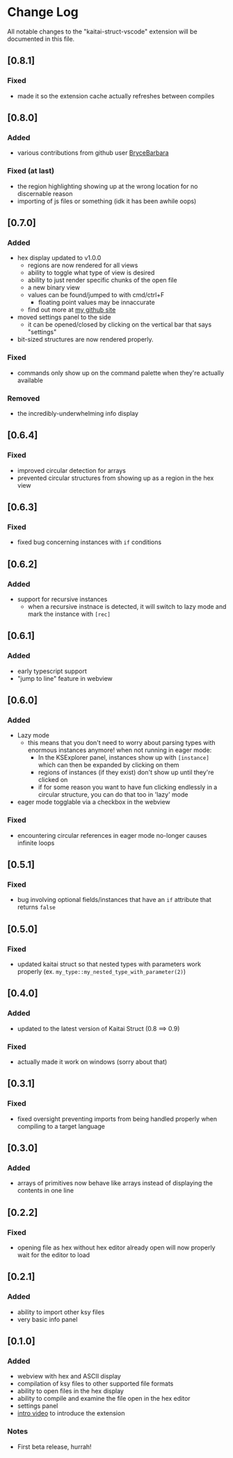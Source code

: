# Change Log
All notable changes to the "kaitai-struct-vscode" extension will be documented in this file.

## [0.8.1]
### Fixed
- made it so the extension cache actually refreshes between compiles

## [0.8.0]
### Added
- various contributions from github user [BryceBarbara](https://github.com/BryceBarbara)

### Fixed (at last)
- the region highlighting showing up at the wrong location for no discernable reason 
- importing of js files or something (idk it has been awhile oops)

## [0.7.0]
### Added
- hex display updated to v1.0.0
  - regions are now rendered for all views
  - ability to toggle what type of view is desired
  - ability to just render specific chunks of the open file
  - a new binary view
  - values can be found/jumped to with cmd/ctrl+F
    - floating point values may be innaccurate
  - find out more at [my github site](https://fudgepop01.github.io)
- moved settings panel to the side
  - it can be opened/closed by clicking on the vertical bar that says "settings"
- bit-sized structures are now rendered properly.

### Fixed
- commands only show up on the command palette when they're actually available

### Removed
- the incredibly-underwhelming info display

## [0.6.4]
### Fixed
- improved circular detection for arrays
- prevented circular structures from showing up as a region in the hex view

## [0.6.3]
### Fixed
- fixed bug concerning instances with `if` conditions

## [0.6.2]
### Added
  - support for recursive instances
    - when a recursive instnace is detected, it will switch to lazy mode and mark the instance with `[rec]`

## [0.6.1]
### Added
- early typescript support
- "jump to line" feature in webview

## [0.6.0]
### Added
- Lazy mode
  - this means that you don't need to worry about parsing types with enormous instances anymore!
    when not running in eager mode:
    - In the KSExplorer panel, instances show up with `[instance]` which can then be expanded by clicking on them
    - regions of instances (if they exist) don't show up until they're clicked on
    - if for some reason you want to have fun clicking endlessly in a circular structure, you can do that too in 'lazy' mode
- eager mode togglable via a checkbox in the webview

### Fixed
- encountering circular references in eager mode no-longer causes infinite loops

## [0.5.1]
### Fixed
- bug involving optional fields/instances that have an `if` attribute that returns `false`

## [0.5.0]
### Fixed
- updated kaitai struct so that nested types with parameters work properly (ex. `my_type::my_nested_type_with_parameter(2)`)

## [0.4.0]
### Added
- updated to the latest version of Kaitai Struct (0.8 ==> 0.9)

### Fixed
- actually made it work on windows (sorry about that)

## [0.3.1]
### Fixed
- fixed oversight preventing imports from being handled properly when compiling to a target language

## [0.3.0]
### Added
- arrays of primitives now behave like arrays instead of displaying the contents in one line

## [0.2.2]
### Fixed
- opening file as hex without hex editor already open will now properly wait for the editor to load

## [0.2.1]
### Added
- ability to import other ksy files
- very basic info panel

## [0.1.0]
### Added
- webview with hex and ASCII display
- compilation of ksy files to other supported file formats
- ability to open files in the hex display
- ability to compile and examine the file open in the hex editor
- settings panel
- [intro video](https://www.youtube.com/watch?v=4c7UuZ33JYE) to introduce the extension

### Notes
- First beta release, hurrah!
